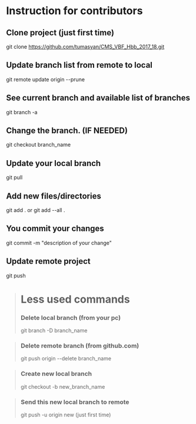 # Instruction for contributors

## Clone project (just first time)
git clone https://github.com/tumasyan/CMS_VBF_Hbb_2017_18.git

## Update branch list from remote to local
git remote update origin --prune

## See current branch and available list of branches
git branch -a

## Change the branch. (IF NEEDED)
git checkout branch_name

## Update your local branch
git pull

## Add new files/directories
git add . 
    or
git add --all .

## You commit your changes
git commit -m "description of your change"

## Update remote project
git push





> # Less used commands
> ### Delete local branch (from your pc)
> git branch -D branch_name

> ### Delete remote branch (from github.com)
> git push origin --delete branch_name

> ### Create new local branch
> git checkout -b new_branch_name

> ### Send this new local branch to remote
> git push -u origin new (just first time)

